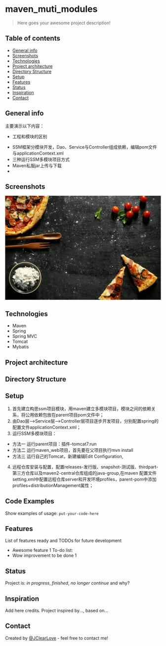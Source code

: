 # maven_muti_modules
> Here goes your awesome project description!
## Table of contents
* [General info](#general-info)
* [Screenshots](#screenshots)
* [Technologies](#technologies)
* [Project architecture](#project-architecture)
* [Directory Structure](#directory-structure)
* [Setup](#setup)
* [Features](#features)
* [Status](#status)
* [Inspiration](#inspiration)
* [Contact](#contact)

## General info
主要演示以下内容：
* 工程和模块的区别
 <!--
    工程和模块的区别：
    工程不等于完整的项目，模块也不等于完整的项目，一个完整的项目看的是代码，代码完整，就可以说这是一个完整的项目
    和此项目是工程和模块没有关系。

    工程天生只能使用自己内部资源，工程天生是独立的。后天可以和其他工程或模块建立关联关系。
    模块天生不是独立的，模块天生是属于父工程的，模块一旦创建，所有父工程的资源都可以使用。

    父子工程直接，子模块天生集成父工程，可以使用父工程所有资源。
    子模块之间天生是没有任何关系的。

    父子工程直接不用建立关系，继承关系是先天的，不需要手动建立。

    平级直接的引用叫依赖，依赖不是先天的，依赖是需要后天建立的。
    -->
* SSM框架分模块开发，Dao、Service与Controller组成依赖，编辑pom文件与applicationContext.xml
* 三种运行SSM多模块项目方式
* Maven私服jar上传与下载
* 
## Screenshots
![image](image/image.png)
## Technologies
* Maven
* Spring
* Spring MVC
* Tomcat
* Mybatis
## Project architecture
## Directory Structure
## Setup
1. 首先建立构思ssm项目模块，用maven建立多模块项目，模块之间的依赖关系，将公用依赖包放在parent项目pom文件中；
2. 由Dao层-->Service层-->Controller层项目逐步开发项目，分别配置spring的配置文件applicationContext.xml；
3. 运行SSM多模块项目：

- 方法一 运行parent项目：插件-tomcat7:run
- 方法二 运行maven_web项目，首先要在父项目执行mvn install
- 方法三 运行自己的Tomcat，新建编辑Edit Configuration,
4. 远程仓库安装与配置，配置releases-发行版、snapshot-测试版、thirdpart-第三方仓库以及maven2-central仓库组成的java-group,在maven
配置文件setting.xml中配置远程仓库server和开发环境profiles，parent-pom中添加profiles+distributionManagement属性；

## Code Examples
Show examples of usage:
`put-your-code-here`
## Features
List of features ready and TODOs for future development
* Awesome feature 1
To-do list:
* Wow improvement to be done 1
## Status
Project is: _in progress_, _finished_, _no longer continue_ and why?
## Inspiration
Add here credits. Project inspired by..., based on...
## Contact
Created by [@JClearLove](https://www.flynerd.pl/) - feel free to contact me!
    